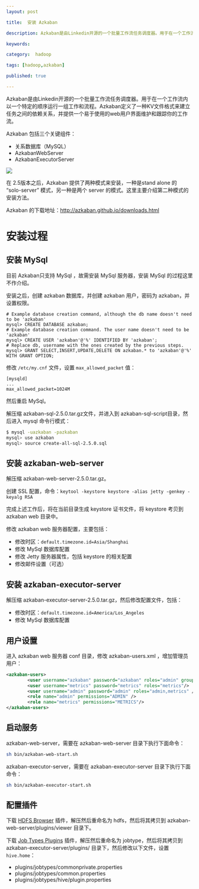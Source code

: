 ```yaml
---
layout: post

title:  安装 Azkaban

description: Azkaban是由Linkedin开源的一个批量工作流任务调度器。用于在一个工作流内以一个特定的顺序运行一组工作和流程。Azkaban定义了一种KV文件格式来建立任务之间的依赖关系，并提供一个易于使用的web用户界面维护和跟踪你的工作流。

keywords:  

category:  hadoop

tags: [hadoop,azkaban]

published: true

---
```


Azkaban是由Linkedin开源的一个批量工作流任务调度器。用于在一个工作流内以一个特定的顺序运行一组工作和流程。Azkaban定义了一种KV文件格式来建立任务之间的依赖关系，并提供一个易于使用的web用户界面维护和跟踪你的工作流。

Azkaban 包括三个关键组件：

- 关系数据库（MySQL）
- AzkabanWebServer
- AzkabanExecutorServer

![](http://azkaban.github.io/azkaban/docs/2.5/images/azkaban2overviewdesign.png)

在 2.5版本之后，Azkaban 提供了两种模式来安装，一种是stand alone 的 “solo-server” 模式，另一种是两个 server 的模式。这里主要介绍第二种模式的安装方法。

Azkaban 的下载地址：<http://azkaban.github.io/downloads.html>

# 安装过程

## 安装 MySql

目前 Azkaban只支持 MySql ，故需安装 MySql 服务器，安装 MySql 的过程这里不作介绍。

安装之后，创建 azkaban 数据库，并创建 azkaban 用户，密码为 azkaban，并设置权限。

```
# Example database creation command, although the db name doesn't need to be 'azkaban'
mysql> CREATE DATABASE azkaban;
# Example database creation command. The user name doesn't need to be 'azkaban'
mysql> CREATE USER 'azkaban'@'%' IDENTIFIED BY 'azkaban';
# Replace db, username with the ones created by the previous steps.
mysql> GRANT SELECT,INSERT,UPDATE,DELETE ON azkaban.* to 'azkaban'@'%' WITH GRANT OPTION;
```

修改 `/etc/my.cnf` 文件，设置 `max_allowed_packet` 值：

```
[mysqld]
...
max_allowed_packet=1024M
```

然后重启 MySql。

解压缩 azkaban-sql-2.5.0.tar.gz文件，并进入到 azkaban-sql-script目录，然后进入 mysql 命令行模式：

```bash
$ mysql -uazkaban -pazkaban
mysql> use azkaban
mysql> source create-all-sql-2.5.0.sql
```
## 安装 azkaban-web-server

解压缩 azkaban-web-server-2.5.0.tar.gz。

创建 SSL 配置，命令：`keytool -keystore keystore -alias jetty -genkey -keyalg RSA`

完成上述工作后，将在当前目录生成 keystore 证书文件，将 keystore 考贝到 azkaban web 目录中。

修改 azkaban web 服务器配置，主要包括：

- 修改时区：`default.timezone.id=Asia/Shanghai`
- 修改 MySql 数据库配置
- 修改 Jetty 服务器属性，包括 keystore 的相关配置
- 修改邮件设置（可选）

## 安装 azkaban-executor-server

解压缩 azkaban-executor-server-2.5.0.tar.gz，然后修改配置文件，包括：

- 修改时区：`default.timezone.id=America/Los_Angeles`
- 修改 MySql 数据库配置

## 用户设置

进入 azkaban web 服务器 conf 目录，修改 azkaban-users.xml ，增加管理员用户：

```xml
<azkaban-users>
        <user username="azkaban" password="azkaban" roles="admin" groups="azkaban" />
        <user username="metrics" password="metrics" roles="metrics"/>
        <user username="admin" password="admin" roles="admin,metrics" />
        <role name="admin" permissions="ADMIN" />
        <role name="metrics" permissions="METRICS"/>
</azkaban-users>
```

## 启动服务

azkaban-web-server，需要在 azkaban-web-server 目录下执行下面命令：

```bash
sh bin/azkaban-web-start.sh
```

azkaban-executor-server，需要在 azkaban-executor-server 目录下执行下面命令：

```bash
sh bin/azkaban-executor-start.sh
```

## 配置插件

下载 [HDFS Browser](https://s3.amazonaws.com/azkaban2/azkaban-plugins/2.5.0/azkaban-hdfs-viewer-2.5.0.tar.gz) 插件，解压然后重命名为 hdfs，然后将其拷贝到 azkaban-web-server/plugins/viewer 目录下。

下载 [Job Types Plugins](https://s3.amazonaws.com/azkaban2/azkaban-plugins/2.5.0/azkaban-jobtype-2.5.0.tar.gz) 插件，解压然后重命名为 jobtype，然后将其拷贝到 azkaban-executor-server/plugins/ 目录下，然后修改以下文件，设置 `hive.home`：

- plugins/jobtypes/commonprivate.properties
- plugins/jobtypes/common.properties
- plugins/jobtypes/hive/plugin.properties